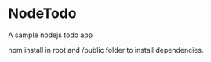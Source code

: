 # NodeTodo
A sample nodejs todo app

npm install in root and /public folder to install dependencies.
